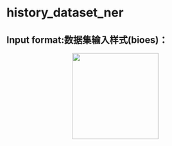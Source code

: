 # history_dataset_ner


## Input format:数据集输入样式(bioes)：

<p align="center">
  <img src="./fig/data.png" width="200"/>
</p>
